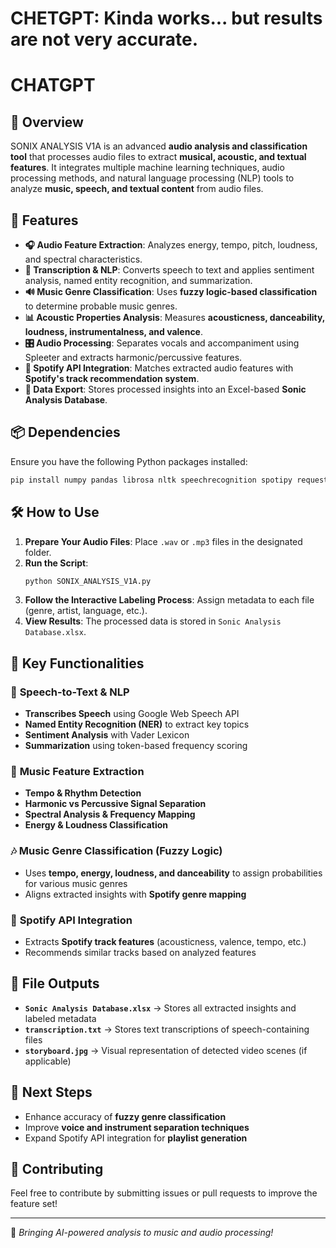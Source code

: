 # CHETGPT: Kinda works... but results are not very accurate.

# CHATGPT

## 🎵 Overview
SONIX ANALYSIS V1A is an advanced **audio analysis and classification tool** that processes audio files to extract **musical, acoustic, and textual features**. It integrates multiple machine learning techniques, audio processing methods, and natural language processing (NLP) tools to analyze **music, speech, and textual content** from audio files.

## 🚀 Features
- **🎧 Audio Feature Extraction**: Analyzes energy, tempo, pitch, loudness, and spectral characteristics.
- **📝 Transcription & NLP**: Converts speech to text and applies sentiment analysis, named entity recognition, and summarization.
- **🔊 Music Genre Classification**: Uses **fuzzy logic-based classification** to determine probable music genres.
- **📊 Acoustic Properties Analysis**: Measures **acousticness, danceability, loudness, instrumentalness, and valence**.
- **🎛️ Audio Processing**: Separates vocals and accompaniment using Spleeter and extracts harmonic/percussive features.
- **🔎 Spotify API Integration**: Matches extracted audio features with **Spotify's track recommendation system**.
- **📂 Data Export**: Stores processed insights into an Excel-based **Sonic Analysis Database**.

## 📦 Dependencies
Ensure you have the following Python packages installed:
```bash
pip install numpy pandas librosa nltk speechrecognition spotipy requests networkx scipy pywt openai
```

## 🛠 How to Use
1. **Prepare Your Audio Files**: Place `.wav` or `.mp3` files in the designated folder.
2. **Run the Script**:
   ```bash
   python SONIX_ANALYSIS_V1A.py
   ```
3. **Follow the Interactive Labeling Process**: Assign metadata to each file (genre, artist, language, etc.).
4. **View Results**: The processed data is stored in `Sonic Analysis Database.xlsx`.

## 🎯 Key Functionalities
### 🎤 **Speech-to-Text & NLP**
- **Transcribes Speech** using Google Web Speech API
- **Named Entity Recognition (NER)** to extract key topics
- **Sentiment Analysis** with Vader Lexicon
- **Summarization** using token-based frequency scoring

### 🎼 **Music Feature Extraction**
- **Tempo & Rhythm Detection**
- **Harmonic vs Percussive Signal Separation**
- **Spectral Analysis & Frequency Mapping**
- **Energy & Loudness Classification**

### 🎶 **Music Genre Classification (Fuzzy Logic)**
- Uses **tempo, energy, loudness, and danceability** to assign probabilities for various music genres
- Aligns extracted insights with **Spotify genre mapping**

### 🎵 **Spotify API Integration**
- Extracts **Spotify track features** (acousticness, valence, tempo, etc.)
- Recommends similar tracks based on analyzed features

## 📁 File Outputs
- **`Sonic Analysis Database.xlsx`** → Stores all extracted insights and labeled metadata
- **`transcription.txt`** → Stores text transcriptions of speech-containing files
- **`storyboard.jpg`** → Visual representation of detected video scenes (if applicable)

## 📌 Next Steps
- Enhance accuracy of **fuzzy genre classification**
- Improve **voice and instrument separation techniques**
- Expand Spotify API integration for **playlist generation**

## 🤝 Contributing
Feel free to contribute by submitting issues or pull requests to improve the feature set!

---
🎵 *Bringing AI-powered analysis to music and audio processing!*
